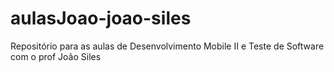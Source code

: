 # aulasJoao-joao-siles
Repositório para as aulas de Desenvolvimento Mobile II e Teste de Software com o prof João Siles
